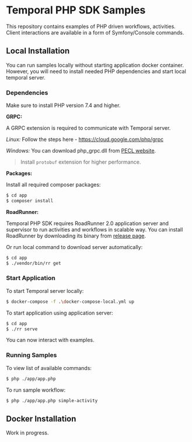 # Temporal PHP SDK Samples
This repository contains examples of PHP driven workflows, activities. Client interactions are available in a form of
Symfony/Console commands.

## Local Installation
You can run samples locally without starting application docker container. However, you will need to install needed
PHP dependencies and start local temporal server.

### Dependencies
Make sure to install PHP version 7.4 and higher. 

**GRPC:**

A GRPC extension is required to communicate with Temporal server.

*Linux:*
Follow the steps here - https://cloud.google.com/php/grpc

*Windows:*
You can download php_grpc.dll from [PECL website](https://pecl.php.net/package/gRPC).

> Install `protobuf` extension for higher performance. 

**Packages:**

Install all required composer packages:

```bash
$ cd app
$ composer install
```

**RoadRunner:**

Temporal PHP SDK requires RoadRunner 2.0 application server and supervisor to run activities and workflows in scalable way.
You can install RoadRunner by downloading its binary from [release page](https://github.com/spiral/roadrunner/releases/tag/v1.9.2).

Or run local command to download server automatically:

```bash
$ cd app
$ ./vendor/bin/rr get
```

### Start Application
To start Temporal server locally:

```bash
$ docker-compose -f .\docker-compose-local.yml up
```

To start application using application server:

```bash
$ cd app
$ ./rr serve
```

You can now interact with examples.

### Running Samples
To view list of available commands:

```bash
$ php ./app/app.php
```

To run sample workflow:

```bash
$ php ./app/app.php simple-activity
```

## Docker Installation
Work in progress.